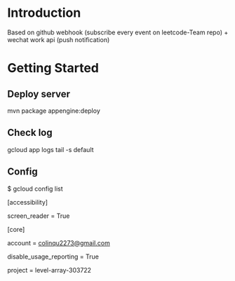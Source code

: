 
# Introduction

Based on github webhook (subscribe every event on leetcode-Team repo) + wechat work api (push notification)


# Getting Started  

## Deploy server 
mvn package appengine:deploy

## Check log
gcloud app logs tail -s default

## Config
$ gcloud config list

[accessibility]

screen_reader = True

[core]

account = colinqu2273@gmail.com

disable_usage_reporting = True

project = level-array-303722



